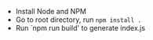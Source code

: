 - Install Node and NPM
- Go to root directory, run `npm install .`
- Run `npm run build' to generate index.js